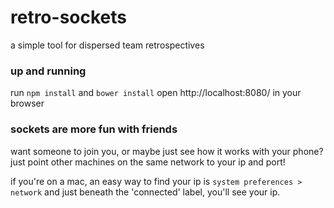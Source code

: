 # retro-sockets
a simple tool for dispersed team retrospectives

### up and running
run `npm install` and `bower install`
open http://localhost:8080/ in your browser

### sockets are more fun with friends
want someone to join you, or maybe just see how it works with your phone?
just point other machines on the same network to your ip and port!

if you're on a mac, an easy way to find your ip is `system preferences > network` and just beneath the 'connected' label, you'll see your ip.


